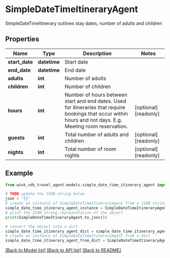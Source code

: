 # SimpleDateTimeItineraryAgent

SimpleDateTimeItinerary outlines stay dates, number of adults and children

## Properties

Name | Type | Description | Notes
------------ | ------------- | ------------- | -------------
**start_date** | **datetime** | Start date | 
**end_date** | **datetime** | End date | 
**adults** | **int** | Number of adults | 
**children** | **int** | Number of children | 
**hours** | **int** | Number of hours between start and end dates. Used for itineraries that require bookings that occur within hours and not days. E.g. Meeting room reservation. | [optional] [readonly] 
**guests** | **int** | Total number of adults and children | [optional] [readonly] 
**nights** | **int** | Total number of room nights | [optional] [readonly] 

## Example

```python
from wink_sdk_travel_agent.models.simple_date_time_itinerary_agent import SimpleDateTimeItineraryAgent

# TODO update the JSON string below
json = "{}"
# create an instance of SimpleDateTimeItineraryAgent from a JSON string
simple_date_time_itinerary_agent_instance = SimpleDateTimeItineraryAgent.from_json(json)
# print the JSON string representation of the object
print(SimpleDateTimeItineraryAgent.to_json())

# convert the object into a dict
simple_date_time_itinerary_agent_dict = simple_date_time_itinerary_agent_instance.to_dict()
# create an instance of SimpleDateTimeItineraryAgent from a dict
simple_date_time_itinerary_agent_from_dict = SimpleDateTimeItineraryAgent.from_dict(simple_date_time_itinerary_agent_dict)
```
[[Back to Model list]](../README.md#documentation-for-models) [[Back to API list]](../README.md#documentation-for-api-endpoints) [[Back to README]](../README.md)


